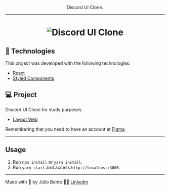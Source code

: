 <p align="center">Discord UI Clone.</p>

<hr>

<h1 align="center">
    <img alt="Discord UI Clone" src="https://i.ibb.co/9rcLtt5/Discord-Web.png" />
</h1>

## 🧪 Technologies

This project was developed with the following technologies:

- [React](https://reactjs.org)
- [Styled Components](https://styled-components.com/)

## 💻 Project

Discord UI Clone for study purposes. 

- [Layout Web](https://www.figma.com/file/Mnr08FcriAibSOheL0XvrY/Discord-Clone?node-id=0%3A1)

Remembering that you need to have an account at [Figma](http://figma.com/).

---
## Usage

1. Run `npm install` or `yarn install`.<br />
2. Run `yarn start` and access `http://localhost:3000`.<br />

---

Made with 💜 by Júlio Bento 👋🏻 [Linkedin](www.linkedin.com/in/júlio-césar-924487158)
